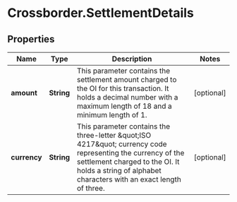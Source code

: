 # Crossborder.SettlementDetails

## Properties

Name | Type | Description | Notes
------------ | ------------- | ------------- | -------------
**amount** | **String** | This parameter contains the settlement amount charged to the OI for this transaction.  It holds a decimal number with a maximum length of 18 and a minimum length of 1. | [optional] 
**currency** | **String** | This parameter contains the three-letter \&quot;ISO 4217\&quot; currency code representing the currency of the settlement charged to the OI.  It holds a string of alphabet characters with an exact length of three. | [optional] 


